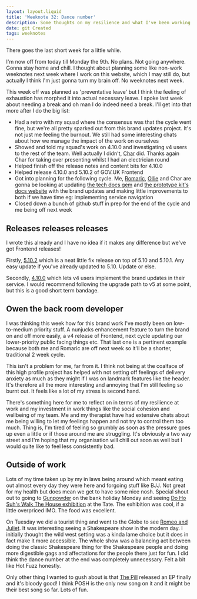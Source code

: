 ```yaml
---
layout: layout.liquid
title: 'Weeknote 32: Dance number'
description: Some thoughts on my resilience and what I've been working on
date: git Created
tags: weeknotes
---
```


There goes the last short week for a little while.

I'm now off from today till Monday the 9th. No plans. Not going anywhere. Gonna stay home and chill. I thought about planning some like non-work weeknotes next week where I work on this website, which I may still do, but actually I think I'm just gonna turn my brain off. No weeknotes next week.

This week off was planned as 'preventative leave' but I think the feeling of exhaustion has morphed it into actual necessary leave. I spoke last week about needing a break and oh man I do indeed need a break. I'll get into that more after I do the big list:

- Had a retro with my squad where the consensus was that the cycle went fine, but we're all pretty sparked out from this brand updates project. It's not just me feeling the burnout. We still had some interesting chats about how we manage the impact of the work on ourselves
- Showed and told my squad's work on 4.10.0 and investigating v4 users to the rest of the team. Well actually I didn't, [Char](https://cdownsdesign.com/) did. Thanks again Char for taking over presenting whilst I had an electrician round
- Helped finish off the release notes and content bits for 4.10.0
- Helped release 4.10.0 and 5.10.2 of GOV.UK Frontend
- Got into planning for the following cycle. Me, [Romaric](https://romaricpascal.is/), [Ollie](https://obyford.com/) and Char are gonna be looking at updating [the tech docs gem](https://github.com/alphagov/tech-docs-gem) and [the prototype kit's docs website](https://prototype-kit.service.gov.uk/docs/) with the brand updates and making little improvements to both if we have time eg: implementing service navigation
- Closed down a bunch of github stuff in prep for the end of the cycle and me being off next week

## Releases releases releases

I wrote this already and I have no idea if it makes any difference but we've got Frontend releases!

Firstly, [5.10.2](https://github.com/alphagov/govuk-frontend/releases/tag/v5.10.2) which is a neat little fix release on top of 5.10 and 5.10.1. Any easy update if you've already updated to 5.10. Update or else.

Secondly, [4.10.0](https://github.com/alphagov/govuk-frontend/releases/tag/v4.10.0) which lets v4 users implement the brand updates in their service. I would recommend following the upgrade path to v5 at some point, but this is a good short term bandage.

## Owen the back room developer

I was thinking this week how for this brand work I've mostly been on low-to-medium priority stuff. A nunjucks enhancement feature to turn the brand on and off more easily, a v4 release of Frontend, next cycle updating our lower-priority public facing things etc. That last one is a pertinent example because both me and Romaric are off next week so it'll be a shorter, traditional 2 week cycle.

This isn't a problem for me, far from it. I think not being at the coalface of this high profile project has helped with not setting off feelings of delivery anxiety as much as they might if I was on landmark features like the header. It's therefore all the more interesting and annoying that I'm still feeling so burnt out. It feels like a lot of my stress is second hand.

There's something here for me to reflect on in terms of my resilience at work and my investment in work things like the social cohesion and wellbeing of my team. Me and my therapist have had extensive chats about me being willing to let my feelings happen and not try to control them too much. Thing is, I'm tired of feeling so grumbly as soon as the pressure goes up even a little or if those around me are struggling. It's obviously a two way street and I'm hoping that my organisation will chill out soon as well but I would quite like to feel less consistently bad.

## Outside of work

Lots of my time taken up by my in laws being around which meant eating out almost every day they were here and forgoing stuff like BJJ. Not great for my health but does mean we get to have some nice nosh. Special shout out to going to [Gunpowder](https://gunpowderrestaurants.com/gunpowder-spitalfields/) on the bank holiday Monday and seeing [Do Ho Suh's Walk The House exhibition](https://www.tate.org.uk/whats-on/tate-modern/the-genesis-exhibition-do-ho-suh) at the Tate. The exhibition was cool, if a little overpriced IMO. The food was excellent.

On Tuesday we did a tourist thing and went to the Globe to see [Romeo and Juliet](https://www.shakespearesglobe.com/whats-on/romeo-and-juliet/). It was interesting seeing a Shakespeare show in the modern day. I initially thought the wild west setting was a kinda lame choice but it does in fact make it more accessible. The whole show was a balancing act between doing the classic Shakespeare thing for the Shakespeare people and doing more digestible gags and affectations for the people there just for fun. I did think the dance number at the end was completely unnecessary. Felt a bit like Hot Fuzz honestly.

Only other thing I wanted to gush about is that [The Pill](https://www.thepillband.com/) released an EP finally and it's bloody good! I think POSH is the only new song on it and it might be their best song so far. Lots of fun.
